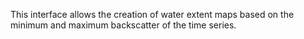 This interface allows the creation of water extent maps based on the minimum and maximum backscatter of the time series.